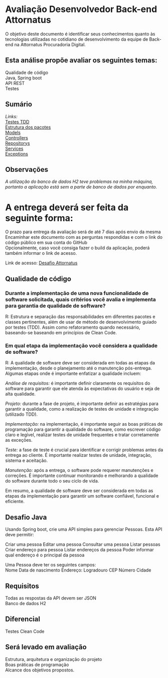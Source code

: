 # Avaliação Desenvolvedor Back-end Attornatus

O objetivo deste documento é identificar seus conhecimentos quanto às tecnologias utilizadas no cotidiano de desenvolvimento da equipe de Back-end na Attornatus Procuradoria Digital.<br />

## Esta análise propõe avaliar os seguintes temas: 
Qualidade de código<br />
Java, Spring boot<br />
API REST<br />
Testes<br />

## Sumário
_Links:_<br />
[Testes TDD](https://github.com/hudsonpedroso/Attornatus/blob/main/teste_java/src/test/java/com/dev/app) <br />
[Estrutura dos pacotes](https://github.com/hudsonpedroso/Attornatus/tree/main/teste_java/src/main/java/com/dev) <br />
[Models](https://github.com/hudsonpedroso/Attornatus/tree/main/teste_java/src/main/java/com/dev/model) <br />
[Controllers](https://github.com/hudsonpedroso/Attornatus/tree/main/teste_java/src/main/java/com/dev/controller) <br />
[Repositorys](https://github.com/hudsonpedroso/Attornatus/tree/main/teste_java/src/main/java/com/dev/repository) <br />
[Services](https://github.com/hudsonpedroso/Attornatus/tree/main/teste_java/src/main/java/com/dev/service) <br />
[Exceptions](https://github.com/hudsonpedroso/Attornatus/tree/main/teste_java/src/main/java/com/dev/exceptions) <br />

## Observações
_A utilização do banco de dados H2 teve problemas na minha máquina, portanto a aplicação está sem a parte de banco de dados por enquanto._


# A entrega deverá ser feita da seguinte forma:
O prazo para entrega da avaliação será de até 7 dias após envio da mesma <br />
Encaminhar este documento com as perguntas respondidas e com o link do código público em sua conta do GitHub <br />
Opcionalmente, caso você consiga fazer o build da aplicação, poderá também informar o link de acesso. 

Link de acesso: [Desafio Attornatus](https://github.com/hudsonpedroso/Attornatus)


## Qualidade de código

### Durante a implementação de uma nova funcionalidade de software solicitada, quais critérios você avalia e implementa para garantia de qualidade de software? <br />
R: 	Estrutura e separação das responsabilidades em diferentes pacotes e classes pertinentes, além de usar de método de desenvolvimento guiado por testes (TDD). Assim como refatoramento quando necessário, baseando-se baseando em princípios de Clean Code.


### Em qual etapa da implementação você considera a qualidade de software?
R: 	A qualidade de software deve ser considerada em todas as etapas da implementação, desde o planejamento até o manutenção pós-entrega. Algumas etapas onde é importante enfatizar a qualidade incluem:

_Análise de requisitos:_ é importante definir claramente os requisitos do software para garantir que ele atenda às expectativas do usuário e seja de alta qualidade.

_Projeto:_ durante a fase de projeto, é importante definir as estratégias para garantir a qualidade, como a realização de testes de unidade e integração (utilizado TDD).

_Implementação:_ na implementação, é importante seguir as boas práticas de programação para garantir a qualidade do software, como escrever código claro e legível, realizar testes de unidade frequentes e tratar corretamente as exceções.

_Teste:_ a fase de teste é crucial para identificar e corrigir problemas antes da entrega ao cliente. É importante realizar testes de unidade, integração, sistema e aceitação.

_Manutenção:_ após a entrega, o software pode requerer manutenções e correções. É importante continuar monitorando e melhorando a qualidade do software durante todo o seu ciclo de vida.

Em resumo, a qualidade de software deve ser considerada em todas as etapas da implementação para garantir um software confiável, funcional e eficiente.


## Desafio Java

Usando Spring boot, crie uma API simples para gerenciar Pessoas. Esta API deve permitir:  

Criar uma pessoa 
Editar uma pessoa
Consultar uma pessoa
Listar pessoas
Criar endereço para pessoa
Listar endereços da pessoa
Poder informar qual endereço é o principal da pessoa  

Uma Pessoa deve ter os seguintes campos:  
Nome
Data de nascimento
Endereço:
Logradouro
CEP
Número
Cidade

## Requisitos  
Todas as respostas da API devem ser JSON  
Banco de dados H2

## Diferencial
Testes
Clean Code
 
## Será levado em avaliação 
Estrutura, arquitetura e organização do projeto  
Boas práticas de programação  
Alcance dos objetivos propostos.
